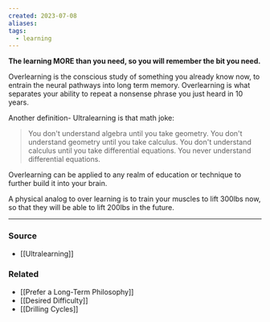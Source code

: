 ```yaml
---
created: 2023-07-08
aliases: 
tags:
  - learning
---
```

**The learning MORE than you need, so you will remember the bit you need.**

Overlearning is the conscious study of something you already know now, to entrain the neural pathways into long term memory. Overlearning is what separates your ability to repeat a nonsense phrase you just heard in 10 years. 

Another definition- Ultralearning is that math joke:
> You don't understand algebra until you take geometry.
> You don't understand geometry until you take calculus.
> You don't understand calculus until you take differential equations. 
> You never understand differential equations.

Overlearning can be applied to any realm of education or technique to further build it into your brain. 

A physical analog to over learning is to train your muscles to lift 300lbs now, so that they will be able to lift 200lbs in the future.

---
### Source
- [[Ultralearning]]

### Related
- [[Prefer a Long-Term Philosophy]] 
- [[Desired Difficulty]]
- [[Drilling Cycles]]